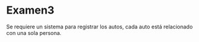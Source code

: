 # Examen3
Se requiere un sistema para registrar los autos, cada auto está relacionado con una sola
persona.
